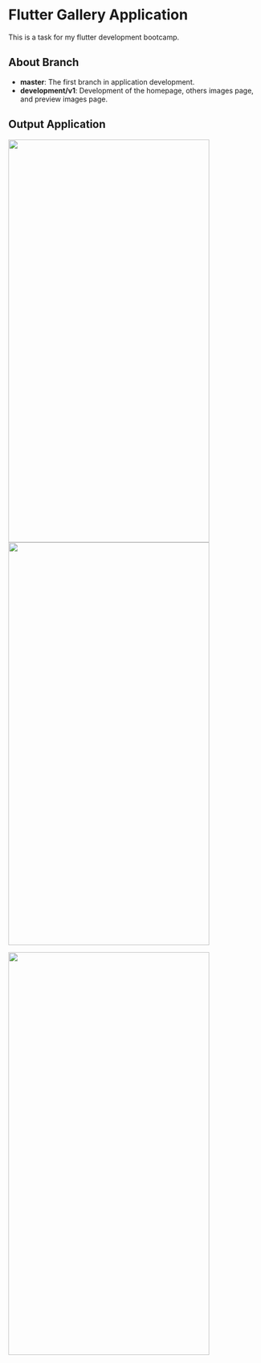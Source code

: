 # Flutter Gallery Application
This is a task for my flutter development bootcamp.

## About Branch
- **master**: The first branch in application development.
- **development/v1**: Development of the homepage, others images page, and preview images page.

## Output Application
<img src="https://github.com/achmadfaizalawi/flutter_gallery_app/blob/development/v1/assets/output_screenshots/homepage.png?raw=true" width="400" height="800"/> <img src="https://github.com/achmadfaizalawi/flutter_gallery_app/blob/development/v1/assets/output_screenshots/others_images_page.png?raw=true" width="400" height="800"/> 

<img src="https://github.com/achmadfaizalawi/flutter_gallery_app/blob/development/v1/assets/output_screenshots/preview_images_page.png?raw=true" width="400" height="800"/>
